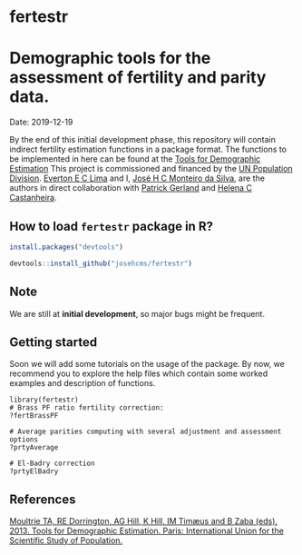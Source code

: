 
# fertestr

# Demographic tools for the assessment of fertility and parity data.
Date: 2019-12-19

By the end of this initial development phase, this repository will contain indirect fertility estimation functions in a package format. The functions to be implemented in here can be found at the [Tools for Demographic Estimation](https://demographicestimation.iussp.org/) This project is commissioned and financed by the [UN Population Division](http://www.un.org/en/development/desa/population/). [Everton E C Lima](https://twitter.com/notreve81) and I, [José H C Monteiro da Silva](https://josehcms.github.io/), are the authors in direct collaboration with [Patrick Gerland](https://www.researchgate.net/profile/Patrick_Gerland) and [Helena C Castanheira](https://cl.linkedin.com/in/helena-cruz-castanheira-954061105). 

## How to load ```fertestr``` package in R?
```r
install.packages("devtools")

devtools::install_github("josehcms/fertestr")
```

## Note
We are still at **initial development**, so major bugs might be frequent.

## Getting started
Soon we will add some tutorials on the usage of the package. By now, we recommend you to explore the help files which contain some worked examples and description of functions.

```
library(fertestr)
# Brass PF ratio fertility correction:
?fertBrassPF

# Average parities computing with several adjustment and assessment options
?prtyAverage

# El-Badry correction
?prtyElBadry

```
## References
[Moultrie TA, RE Dorrington, AG Hill, K Hill, IM Timæus and B Zaba (eds). 2013. Tools for Demographic Estimation. Paris: International Union for the Scientific Study of Population.](https://demographicestimation.iussp.org/)

